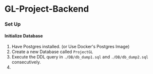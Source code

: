 # GL-Project-Backend

### Set Up

#### Initialize Database
1) Have Postgres installed. (or Use Docker's Postgres Image)
2) Create a new Database called ```ProjectGL```
3) Execute the DDL query in ```./DB/db_dump1.sql``` and ```./DB/db_dump2.sql``` consecutively.
4) 